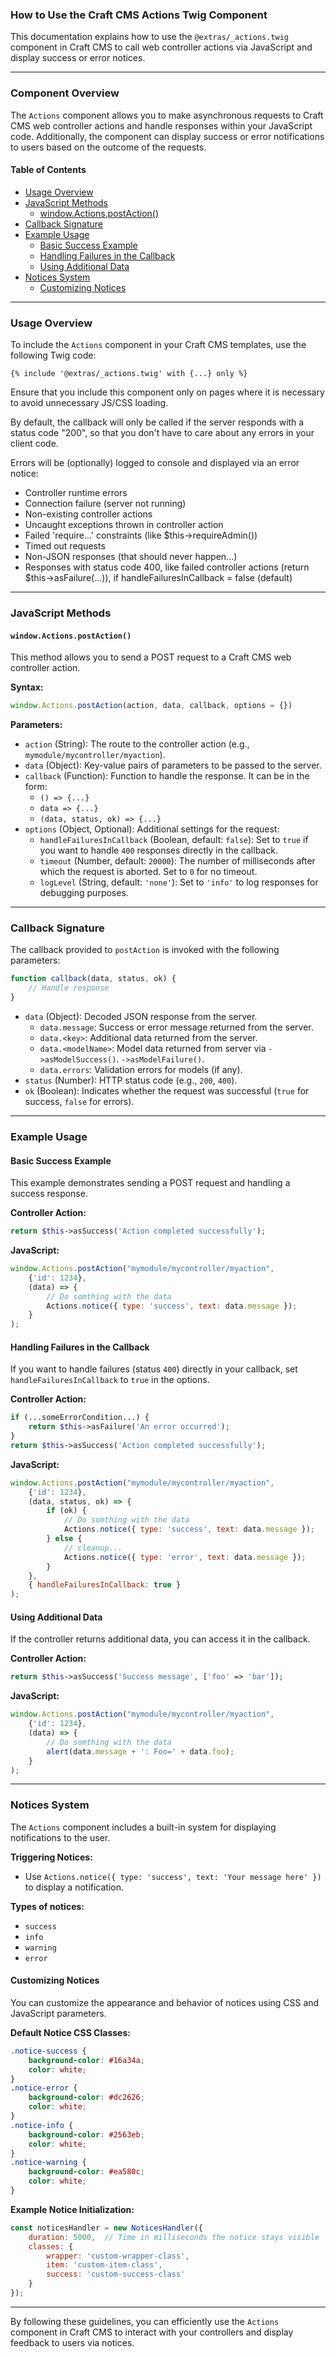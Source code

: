 ### How to Use the Craft CMS Actions Twig Component

This documentation explains how to use the `@extras/_actions.twig` component in Craft CMS to call web controller actions via JavaScript and display success or error notices.

---

### Component Overview

The `Actions` component allows you to make asynchronous requests to Craft CMS web controller actions and handle responses within your JavaScript code. Additionally, the component can display success or error notifications to users based on the outcome of the requests.

#### Table of Contents
- [Usage Overview](#usage-overview)
- [JavaScript Methods](#javascript-methods)
    - [window.Actions.postAction()](#windowactionspostaction)
- [Callback Signature](#callback-signature)
- [Example Usage](#example-usage)
    - [Basic Success Example](#basic-success-example)
    - [Handling Failures in the Callback](#handling-failures-in-the-callback)
    - [Using Additional Data](#using-additional-data)
- [Notices System](#notices-system)
    - [Customizing Notices](#customizing-notices)

---

### Usage Overview

To include the `Actions` component in your Craft CMS templates, use the following Twig code:

```twig
{% include '@extras/_actions.twig' with {...} only %}
```

Ensure that you include this component only on pages where it is necessary to avoid unnecessary JS/CSS loading.

By default, the callback will only be called if the server responds with a status code "200",
so that you don't have to care about any errors in your client code.

Errors will be (optionally) logged to console and displayed via an error notice:
- Controller runtime errors
- Connection failure (server not running)
- Non-existing controller actions
- Uncaught exceptions thrown in controller action
- Failed 'require...' constraints (like $this->requireAdmin())
- Timed out requests
- Non-JSON responses (that should never happen...)
- Responses with status code 400, like failed controller actions (return $this->asFailure(...)), if handleFailuresInCallback = false (default)


---

### JavaScript Methods

#### `window.Actions.postAction()`

This method allows you to send a POST request to a Craft CMS web controller action.

**Syntax:**
```javascript
window.Actions.postAction(action, data, callback, options = {})
```

**Parameters:**
- `action` (String): The route to the controller action (e.g., `mymodule/mycontroller/myaction`).
- `data` (Object): Key-value pairs of parameters to be passed to the server.
- `callback` (Function): Function to handle the response. It can be in the form:
    - `() => {...}`
    - `data => {...}`
    - `(data, status, ok) => {...}`
- `options` (Object, Optional): Additional settings for the request:
    - `handleFailuresInCallback` (Boolean, default: `false`): Set to `true` if you want to handle `400` responses directly in the callback.
    - `timeout` (Number, default: `20000`): The number of milliseconds after which the request is aborted. Set to `0` for no timeout.
    - `logLevel` (String, default: `'none'`): Set to `'info'` to log responses for debugging purposes.

---

### Callback Signature

The callback provided to `postAction` is invoked with the following parameters:

```javascript
function callback(data, status, ok) {
    // Handle response
}
```

- `data` (Object): Decoded JSON response from the server.
    - `data.message`: Success or error message returned from the server.
    - `data.<key>`: Additional data returned from the server.
    - `data.<modelName>`: Model data returned from server via `->asModelSuccess()`. `->asModelFailure()`.
    - `data.errors`: Validation errors for models (if any).
- `status` (Number): HTTP status code (e.g., `200`, `400`).
- `ok` (Boolean): Indicates whether the request was successful (`true` for success, `false` for errors).

---

### Example Usage

#### Basic Success Example

This example demonstrates sending a POST request and handling a success response.

**Controller Action:**
```php
return $this->asSuccess('Action completed successfully');
```

**JavaScript:**
```javascript
window.Actions.postAction("mymodule/mycontroller/myaction",
    {'id': 1234},
    (data) => {
        // Do somthing with the data
        Actions.notice({ type: 'success', text: data.message });
    }
);
```

#### Handling Failures in the Callback

If you want to handle failures (status `400`) directly in your callback, set `handleFailuresInCallback` to `true` in the options.


**Controller Action:**
```php
if (...someErrorCondition...) {
    return $this->asFailure('An error occurred');
}
return $this->asSuccess('Action completed successfully');
```

**JavaScript:**
```javascript
window.Actions.postAction("mymodule/mycontroller/myaction",
    {'id': 1234},
    (data, status, ok) => {
        if (ok) {
            // Do somthing with the data
            Actions.notice({ type: 'success', text: data.message });
        } else {
            // cleanup...
            Actions.notice({ type: 'error', text: data.message });
        }
    },
    { handleFailuresInCallback: true }
);
```

#### Using Additional Data

If the controller returns additional data, you can access it in the callback.

**Controller Action:**
```php
return $this->asSuccess('Success message', ['foo' => 'bar']);
```

**JavaScript:**
```javascript
window.Actions.postAction("mymodule/mycontroller/myaction",
    {'id': 1234},
    (data) => {
        // Do somthing with the data
        alert(data.message + ': Foo=' + data.foo);
    }
);
```

---

### Notices System

The `Actions` component includes a built-in system for displaying notifications to the user.

**Triggering Notices:**
- Use `Actions.notice({ type: 'success', text: 'Your message here' })` to display a notification.

**Types of notices:**
- `success`
- `info`
- `warning`
- `error`

#### Customizing Notices

You can customize the appearance and behavior of notices using CSS and JavaScript parameters.

**Default Notice CSS Classes:**
```css
.notice-success {
    background-color: #16a34a;
    color: white;
}
.notice-error {
    background-color: #dc2626;
    color: white;
}
.notice-info {
    background-color: #2563eb;
    color: white;
}
.notice-warning {
    background-color: #ea580c;
    color: white;
}
```

**Example Notice Initialization:**
```javascript
const noticesHandler = new NoticesHandler({
    duration: 5000,  // Time in milliseconds the notice stays visible
    classes: {
        wrapper: 'custom-wrapper-class',
        item: 'custom-item-class',
        success: 'custom-success-class'
    }
});
```

---

By following these guidelines, you can efficiently use the `Actions` component in Craft CMS to interact with your controllers and display feedback to users via notices.